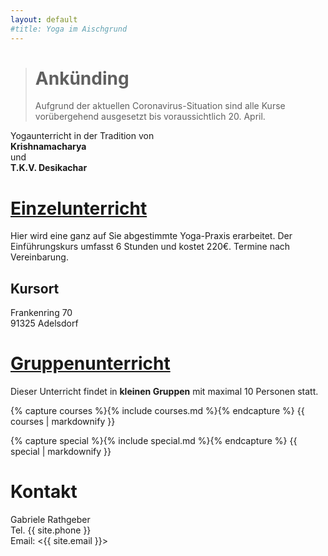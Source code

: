 ```yaml
---
layout: default
#title: Yoga im Aischgrund
---
```


> # Ankünding
> Aufgrund der aktuellen Coronavirus-Situation sind alle Kurse vorübergehend
> ausgesetzt bis voraussichtlich 20. April.

<p class="center">
Yogaunterricht in der Tradition von<br />
<strong>Krishnamacharya</strong><br />
und<br />
<strong>T.K.V. Desikachar</strong><br />
</p>

# [Einzelunterricht](einzelunterricht)

Hier wird eine ganz auf Sie abgestimmte Yoga-Praxis erarbeitet. Der Einführungskurs umfasst 6 Stunden und kostet 220€. Termine nach Vereinbarung.

## Kursort

Frankenring 70  
91325 Adelsdorf

# [Gruppenunterricht](gruppenunterricht)

Dieser Unterricht findet in **kleinen Gruppen** mit maximal 10 Personen statt.

{% capture courses %}{% include courses.md %}{% endcapture %}
{{ courses | markdownify }}

{% capture special %}{% include special.md %}{% endcapture %}
{{ special | markdownify }}

# Kontakt

Gabriele Rathgeber  
Tel. {{ site.phone }}  
Email: <{{ site.email }}>
